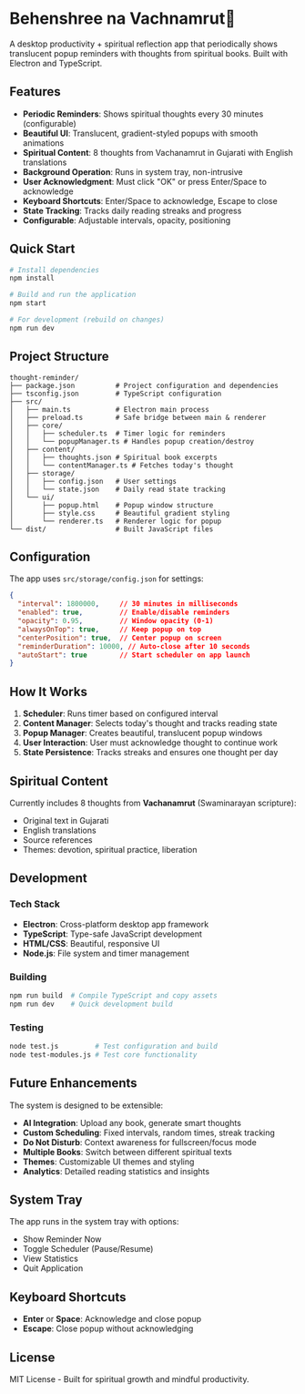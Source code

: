 #   Behenshree na Vachnamrut🙏

A desktop productivity + spiritual reflection app that periodically shows translucent popup reminders with thoughts from spiritual books. Built with Electron and TypeScript.

## Features

- **Periodic Reminders**: Shows spiritual thoughts every 30 minutes (configurable)
- **Beautiful UI**: Translucent, gradient-styled popups with smooth animations
- **Spiritual Content**: 8 thoughts from Vachanamrut in Gujarati with English translations
- **Background Operation**: Runs in system tray, non-intrusive
- **User Acknowledgment**: Must click "OK" or press Enter/Space to acknowledge
- **Keyboard Shortcuts**: Enter/Space to acknowledge, Escape to close
- **State Tracking**: Tracks daily reading streaks and progress
- **Configurable**: Adjustable intervals, opacity, positioning

## Quick Start

```bash
# Install dependencies
npm install

# Build and run the application
npm start

# For development (rebuild on changes)
npm run dev
```

## Project Structure

```
thought-reminder/
├── package.json          # Project configuration and dependencies
├── tsconfig.json         # TypeScript configuration
├── src/
│   ├── main.ts           # Electron main process
│   ├── preload.ts        # Safe bridge between main & renderer
│   ├── core/
│   │   ├── scheduler.ts  # Timer logic for reminders
│   │   └── popupManager.ts # Handles popup creation/destroy
│   ├── content/
│   │   ├── thoughts.json # Spiritual book excerpts
│   │   └── contentManager.ts # Fetches today's thought
│   ├── storage/
│   │   ├── config.json   # User settings
│   │   └── state.json    # Daily read state tracking
│   └── ui/
│       ├── popup.html    # Popup window structure
│       ├── style.css     # Beautiful gradient styling
│       └── renderer.ts   # Renderer logic for popup
└── dist/                 # Built JavaScript files
```

## Configuration

The app uses `src/storage/config.json` for settings:

```json
{
  "interval": 1800000,     // 30 minutes in milliseconds
  "enabled": true,         // Enable/disable reminders
  "opacity": 0.95,         // Window opacity (0-1)
  "alwaysOnTop": true,     // Keep popup on top
  "centerPosition": true,  // Center popup on screen
  "reminderDuration": 10000, // Auto-close after 10 seconds
  "autoStart": true        // Start scheduler on app launch
}
```

## How It Works

1. **Scheduler**: Runs timer based on configured interval
2. **Content Manager**: Selects today's thought and tracks reading state
3. **Popup Manager**: Creates beautiful, translucent popup windows
4. **User Interaction**: User must acknowledge thought to continue work
5. **State Persistence**: Tracks streaks and ensures one thought per day

## Spiritual Content

Currently includes 8 thoughts from **Vachanamrut** (Swaminarayan scripture):
- Original text in Gujarati
- English translations
- Source references
- Themes: devotion, spiritual practice, liberation

## Development

### Tech Stack
- **Electron**: Cross-platform desktop app framework
- **TypeScript**: Type-safe JavaScript development
- **HTML/CSS**: Beautiful, responsive UI
- **Node.js**: File system and timer management

### Building
```bash
npm run build  # Compile TypeScript and copy assets
npm run dev    # Quick development build
```

### Testing
```bash
node test.js         # Test configuration and build
node test-modules.js # Test core functionality
```

## Future Enhancements

The system is designed to be extensible:

- **AI Integration**: Upload any book, generate smart thoughts
- **Custom Scheduling**: Fixed intervals, random times, streak tracking
- **Do Not Disturb**: Context awareness for fullscreen/focus mode
- **Multiple Books**: Switch between different spiritual texts
- **Themes**: Customizable UI themes and styling
- **Analytics**: Detailed reading statistics and insights

## System Tray

The app runs in the system tray with options:
- Show Reminder Now
- Toggle Scheduler (Pause/Resume)
- View Statistics
- Quit Application

## Keyboard Shortcuts

- **Enter** or **Space**: Acknowledge and close popup
- **Escape**: Close popup without acknowledging

## License

MIT License - Built for spiritual growth and mindful productivity.